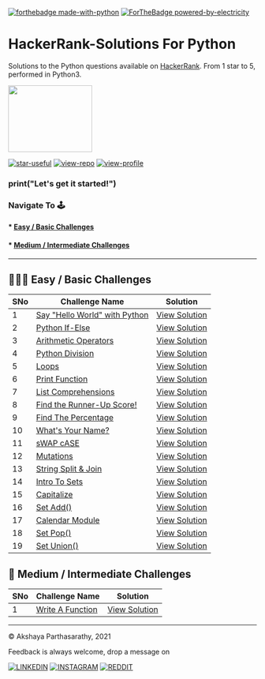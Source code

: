 
[![forthebadge made-with-python](http://ForTheBadge.com/images/badges/made-with-python.svg)](https://www.python.org/)
[![ForTheBadge powered-by-electricity](http://ForTheBadge.com/images/badges/powered-by-electricity.svg)](http://ForTheBadge.com)

# HackerRank-Solutions For Python

Solutions to the Python questions available on [HackerRank](https://www.hackerrank.com/domains/python?filters%5Bstatus%5D%5B%5D=unsolved&badge_type=python). From 1 star to 5, performed in Python3.

<img align="rigt" width="170" height="135" src="https://upload.wikimedia.org/wikipedia/commons/4/40/HackerRank_Icon-1000px.png">

[![star-useful](https://img.shields.io/badge/🌟-If%20useful-red.svg)](https://shields.io) 
[![view-repo](https://img.shields.io/badge/View-Repo-blueviolet)](https://github.com/iaks23?tab=repositories)
[![view-profile](https://img.shields.io/badge/Go%20To-Profile-orange)](https://github.com/iaks23) 

### print("Let's get it started!")

### Navigate To 🕹

#### * [Easy / Basic Challenges](#easy)
#### * [Medium / Intermediate Challenges](#medium)

-------



## 🙆🏻‍♀️ Easy / Basic Challenges <a name="easy"></a>

|SNo|Challenge Name|Solution|
|---|---|---|
|1|[Say "Hello World" with Python](https://www.hackerrank.com/challenges/py-hello-world/problem)|[View Solution](https://github.com/iaks23/Hackerrank-Python/blob/main/Say%20%22Hello%20World%22/sol1.py)|
|2|[Python If-Else](https://www.hackerrank.com/challenges/py-if-else/problem)|[View Solution](https://github.com/iaks23/Hackerrank-Python/blob/main/Python%20If-Else/if-else.py)|
|3|[Arithmetic Operators](https://www.hackerrank.com/challenges/python-arithmetic-operators/problem)|[View Solution](https://github.com/iaks23/Hackerrank-Python/blob/main/Arithmetic%20Operators/Arithmetic.py)|
|4|[Python Division](https://www.hackerrank.com/challenges/python-division/problem)|[View Solution](https://github.com/iaks23/Hackerrank-Python/blob/main/Python%20Division/division.py)|
|5|[Loops](https://www.hackerrank.com/challenges/python-loops/problem)|[View Solution](https://github.com/iaks23/Hackerrank-Python/blob/main/Loops/loops.py)|
|6|[Print Function](https://www.hackerrank.com/challenges/python-print/problem)|[View Solution](https://github.com/iaks23/Hackerrank-Python/blob/main/Print%20Function/print.py)|
|7|[List Comprehensions](https://www.hackerrank.com/challenges/list-comprehensions/problem)|[View Solution](https://github.com/iaks23/Hackerrank-Python/blob/main/List%20Comprehensions/listcomp.py)|
|8|[Find the Runner-Up Score!](https://www.hackerrank.com/challenges/find-second-maximum-number-in-a-list/problem)|[View Solution](https://github.com/iaks23/Hackerrank-Python/blob/main/Find%20the%20Runner-Up%20Score!/runnerup.py)|
|9|[Find The Percentage](https://www.hackerrank.com/challenges/finding-the-percentage/problem)|[View Solution](https://github.com/iaks23/Hackerrank-Python/blob/main/Finding%20the%20percentage/percent.py)|
|10|[What's Your Name?](https://www.hackerrank.com/challenges/whats-your-name/problem)|[View Solution](https://github.com/iaks23/Hackerrank-Python/blob/main/What's%20Your%20Name/name.py)|
|11|[sWAP cASE](https://www.hackerrank.com/challenges/swap-case/problem)|[View Solution](https://github.com/iaks23/Hackerrank-Python/blob/main/sWAP%20cASE/swapcase.py)|
|12|[Mutations](https://www.hackerrank.com/challenges/python-mutations/problem)|[View Solution](https://github.com/iaks23/Hackerrank-Python/blob/main/Mutations/mutations.py)|
|13|[String Split & Join](https://www.hackerrank.com/challenges/python-string-split-and-join/problem)|[View Solution](https://github.com/iaks23/Hackerrank-Python/blob/main/String%20Split%20%26%20Join/splitjoin.py)|
|14|[Intro To Sets](https://www.hackerrank.com/challenges/py-introduction-to-sets/problem)|[View Solution](https://github.com/iaks23/Hackerrank-Python/blob/main/Intro%20to%20Sets/sets.py)|
|15|[Capitalize](https://www.hackerrank.com/challenges/capitalize/problem)|[View Solution](https://github.com/iaks23/Hackerrank-Python/blob/main/Capitalize!/capitalize.py)|
|16|[Set Add()](https://www.hackerrank.com/challenges/py-set-add/proble7)|[View Solution](https://github.com/iaks23/Hackerrank-Python/blob/main/Set%20Add()/setAdd.py)|
|17|[Calendar Module](https://www.hackerrank.com/challenges/calendar-module/problem)|[View Solution](https://github.com/iaks23/Hackerrank-Python/blob/main/Calendar%20Module/dayofweek.py)|
|18|[Set Pop()](https://www.hackerrank.com/challenges/py-set-discard-remove-pop/problem)|[View Solution](https://github.com/iaks23/Hackerrank-Python/blob/main/Set%20POP()/setPop.py)|
|19|[Set Union()](https://www.hackerrank.com/challenges/py-set-union/problem)|[View Solution](https://github.com/iaks23/Hackerrank-Python/blob/main/Set%20Union()/setUnion.py)|



## 🧐 Medium / Intermediate Challenges <a name="medium"></a>

|SNo|Challenge Name|Solution|
|---|---|---|
|1|[Write A Function](https://www.hackerrank.com/challenges/write-a-function/problem)|[View Solution](https://github.com/iaks23/Hackerrank-Python/blob/main/Write%20A%20Function/leapyear.py)|










-------------
© Akshaya Parthasarathy, 2021 

Feedback is always welcome, drop a message on

[![LINKEDIN](https://img.shields.io/badge/LinkedIn-0077B5?style=for-the-badge&logo=linkedin&logoColor=white)](https://www.linkedin.com/in/akshaya-parthasarathy23)
[![INSTAGRAM](https://img.shields.io/badge/Instagram-E4405F?style=for-the-badge&logo=instagram&logoColor=white)](https://www.instagram.com/aks_sarathy/)
[![REDDIT](https://img.shields.io/badge/Reddit-FF4500?style=for-the-badge&logo=reddit&logoColor=white)](https://www.reddit.com/user/longstoryshort_)



